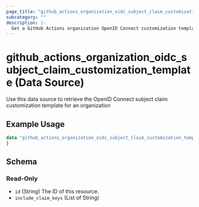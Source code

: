 ```yaml
---
page_title: "github_actions_organization_oidc_subject_claim_customization_template Data Source - github"
subcategory: ""
description: |-
  Get a GitHub Actions organization OpenID Connect customization template
---
```


# github_actions_organization_oidc_subject_claim_customization_template (Data Source)

Use this data source to retrieve the OpenID Connect subject claim customization template for an organization

## Example Usage

```terraform
data "github_actions_organization_oidc_subject_claim_customization_template" "example" {
}
```

<!-- schema generated by tfplugindocs -->
## Schema

### Read-Only

- `id` (String) The ID of this resource.
- `include_claim_keys` (List of String)

